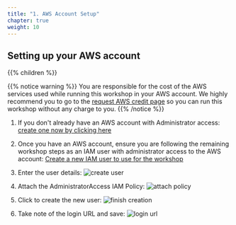 ```yaml
---
title: "1. AWS Account Setup"
chapter: true
weight: 10
---
```


## Setting up your AWS account

{{% children %}}

{{% notice warning %}}
You are responsible for the cost of the AWS services used while running this workshop in your AWS account. We highly recommend you to go to the [request AWS credit page](/030_self_guided_setup/30_request_credit.html) so you can run this workshop without any charge to you.
{{% /notice %}}

1. If you don't already have an AWS account with Administrator access: [create
one now by clicking here](https://aws.amazon.com/getting-started/)

1. Once you have an AWS account, ensure you are following the remaining workshop steps
as an IAM user with administrator access to the AWS account:
[Create a new IAM user to use for the workshop](https://console.aws.amazon.com/iam/home?#/users$new)

1. Enter the user details:
![create user](/images/iam-1-create-user.png)

1. Attach the AdministratorAccess IAM Policy:
![attach policy](/images/iam-2-attach-policy.png)

1. Click to create the new user:
![finish creation](/images/iam-3-create-user.png)

1. Take note of the login URL and save:
![login url](/images/iam-4-save-url.png)